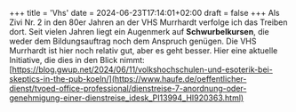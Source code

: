 +++
title = 'Vhs'
date = 2024-06-23T17:14:01+02:00
draft = false
+++
Als Zivi Nr. 2 in den 80er Jahren an der VHS Murrhardt verfolge ich das Treiben dort. Seit vielen Jahren liegt ein Augenmerk auf **Schwurbelkursen**, die weder dem Bildungsauftrag noch dem Anspruch genügen.  Die VHS Murrhardt ist hier noch relativ gut, aber es geht besser. Hier eine aktuelle Initiative, die dies in den Blick nimmt: 
[https://blog.gwup.net/2024/06/11/volkshochschulen-und-esoterik-bei-skeptics-in-the-pub-koeln/](https://www.haufe.de/oeffentlicher-dienst/tvoed-office-professional/dienstreise-7-anordnung-oder-genehmigung-einer-dienstreise_idesk_PI13994_HI920363.html)